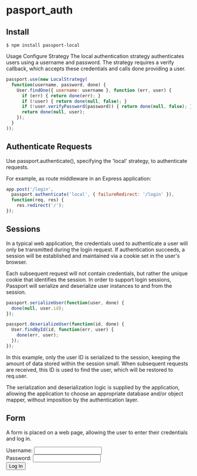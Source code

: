 # pasport_auth

## Install
```npm
$ npm install passport-local
```
Usage
Configure Strategy
The local authentication strategy authenticates users using a username and password. The strategy requires a verify callback, which accepts these credentials and calls done providing a user.
```js
passport.use(new LocalStrategy(
  function(username, password, done) {
    User.findOne({ username: username }, function (err, user) {
      if (err) { return done(err); }
      if (!user) { return done(null, false); }
      if (!user.verifyPassword(password)) { return done(null, false); }
      return done(null, user);
    });
  }
));
```
## Authenticate Requests
Use passport.authenticate(), specifying the 'local' strategy, to authenticate requests.

For example, as route middleware in an Express application:

```js
app.post('/login', 
  passport.authenticate('local', { failureRedirect: '/login' }),
  function(req, res) {
    res.redirect('/');
});
```


## Sessions
In a typical web application, the credentials used to authenticate a user will only be transmitted during the login request. If authentication succeeds, a session will be established and maintained via a cookie set in the user's browser.

Each subsequent request will not contain credentials, but rather the unique cookie that identifies the session. In order to support login sessions, Passport will serialize and deserialize user instances to and from the session.
```js
passport.serializeUser(function(user, done) {
  done(null, user.id);
});

passport.deserializeUser(function(id, done) {
  User.findById(id, function(err, user) {
    done(err, user);
  });
});
```

In this example, only the user ID is serialized to the session, keeping the amount of data stored within the session small. When subsequent requests are received, this ID is used to find the user, which will be restored to req.user.

The serialization and deserialization logic is supplied by the application, allowing the application to choose an appropriate database and/or object mapper, without imposition by the authentication layer.



## Form
A form is placed on a web page, allowing the user to enter their credentials and log in.

<form action="/login" method="post">
    <div>
        <label>Username:</label>
        <input type="text" name="username"/>
    </div>
    <div>
        <label>Password:</label>
        <input type="password" name="password"/>
    </div>
    <div>
        <input type="submit" value="Log In"/>
    </div>
</form>

